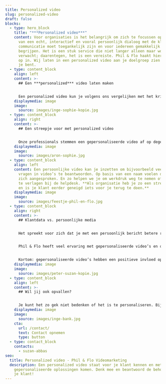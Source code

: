 ```yaml
---
title: Personalized video
slug: personalized-video
draft: false
blocks:
  - type: hero_block
    title: "***Personalized video***"
    content: Voor organisaties is het belangrijk om zich te focussen op het creëren
      van een echt, interactief en vooral persoonlijk dialoog met de klant. Deze
      communicatie moet toegankelijk zijn en voor iedereen gemakkelijk te
      begrijpen. Het is een stuk service die niet langer alleen maar wordt
      verwacht; daarentegen, het is een vereiste. Phil & Flo haakt hier handig
      op in. Wij laten in een personalized video aan je doelgroep zien hoe uniek
      je bent.
  - type: content_block
    align: left
    content: >-
      ## Een ***personalized*** video laten maken


      Een personalized video kun je volgens ons vergelijken met het krijgen van een ouderwets, handgeschreven verjaardagskaartje. Iemand is jouw verjaardag niet vergeten en heeft de moeite genomen om je persoonlijk te feliciteren. Datzelfde gevoel wanneer zo’n kaartje op je deurmat valt, willen we bij Phil & Flo ook bij jou en je klanten achterlaten. In een personalized video spreken we mensen persoonlijk aan, wist je dat maar liefst 85% van de doelgroep klikt op een persoonlijke video vanuit een mailing?
    displaymedia: image
    image:
      source: images/inge-sophie-kopie.jpg
  - type: content_block
    align: right
    content: >-
      ## Een streepje voor met personalized video


      Onze professionals stemmen een gepersonaliseerde video af op degene die de video bekijkt. Ze zijn namelijk gebaseerd op informatie uit bijvoorbeeld jouw CRM-systeem en ze geven ons relevante inzichten om boeiende video’s voor diverse zakelijke doelen te creëren. Dankzij de nieuwste technieken kunnen we *real time* deze video’s bijsturen of wijzigen. Je klanten kunnen dan niet anders dan de video opmerken wanneer je ze direct aanspreekt. Mochten er bijvoorbeeld klantgegevens veranderen, dan past ons systeem de gepersonaliseerde boodschap automatisch aan.
    displaymedia: image
    image:
      source: images/aron-sophie.jpg
  - type: content_block
    align: left
    content: Een persoonlijke video kan je inzetten om bijvoorbeeld veelgestelde
      vragen in video’s te beantwoorden. Op basis van een naam voelen de klanten
      zich aangesproken. En zo helpen we je om werkdruk weg te nemen of kosten
      te verlagen bij de helpdesk. **Als organisatie heb je zo een streepje voor
      en is je klant eerder geneigd iets voor je terug te doen.**
    displaymedia: image
    image:
      source: images/feestje-phil-en-flo.jpg
  - type: content_block
    align: right
    content: >-
      ## Klantdata vs. persoonlijke media


      Het spreekt voor zich dat je met een persoonlijk bericht betere resultaten bereikt bij je doelgroep dan met een algemene mailing of advertentie. **Een personalized video is de ideale koppeling tussen klantdata en persoonlijke media**. Daarmee is het een effectief middel om gedrag te beïnvloeden.


      Phil & Flo heeft veel ervaring met gepersonaliseerde video’s en ook de beveiliging van de data die gepaard gaat met het persoonlijk maken van de video. Omdat wij alle films en data op onze eigen servers beheren en hosten, kunnen we miljoenen verschillende gepersonaliseerde [videofilms](https://www.philenflo.nl/oplossingen/video-laten-maken/) en gepersonaliseerde [animaties](https://www.philenflo.nl/oplossingen/animatie-laten-maken/) veilig opslaan.


      Kortom: gepersonaliseerde video’s hebben een positieve invloed op de klantenbinding, omdat het de kijker laat zien dat je je echt in ze hebt verdiept.
    displaymedia: image
    image:
      source: images/peter-suzan-kopie.jpg
  - type: content_block
    align: left
    content: >-
      ## Wil jij ook opvallen?


      Je kunt het zo gek niet bedenken of het is te personaliseren. Bij Phil & Flo laten we je opvallen. Neem jij contact met ons op, dan zorgen wij voor een persoonlijk gemaakte koffie, geheel vrijblijvend uiteraard!
    displaymedia: image
    image:
      source: images/inge-bank.jpg
    cta:
      url: /contact/
      text: Contact opnemen
      type: button
  - type: contact_block
    contacts:
      - suzan-abbas
seo:
  title: Personalized video - Phil & Flo Videomarketing
  description: Een personalized video staat voor je klant kennen en met concrete,
    gepersonaliseerde oplossingen komen. Denk mee en beantwoord de behoeften van
    je klant!
---
```

